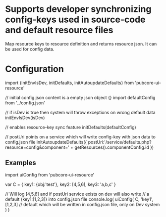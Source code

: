 # Supports developer synchronizing config-keys used in source-code and default resource files
Map resource keys to resource definition and returns resource json.
It can be used for config data.

# Configuration
import {initEnvIsDev, initDefaults, initAutoupdateDefaults} from 'pubcore-ui-resource'

// initial config.json content is a empty json object {}
import defaultConfig from '../config.json'

// if isDev is true then system will throw exceptions on wrong default data
initEnvIsDev(isDev)

// enables resource-key sync feature
initDefaults(defaultConfig)

// postUri points on a service which will write config-key with json data to config.json file
initAutoupdateDefaults({
	postUri:'/service/defaults.php?resource=config&component=' + getResources().componentConfig.id
})

## Examples
import uiConfig from 'pubcore-ui-resource'

var C = {
	key1: {obj:'test'},
  key2: [4,5,6],
  key3: 'a,b,c'
}

// Will log [4,5,6] and if postUri service exists on dev will also write
// a default {key1:[1,2,3]} into config.json file
console.log(
	uiConfig(
		C,
		'key1',
		[1,2,3] // default which will be written in config.json file, only on Dev system
	)
)
